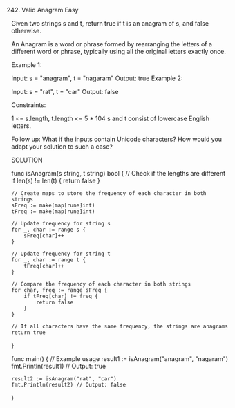 242. Valid Anagram
Easy


Given two strings s and t, return true if t is an anagram of s, and false otherwise.

An Anagram is a word or phrase formed by rearranging the letters of a different word or phrase, typically using all the original letters exactly once.

 

Example 1:

Input: s = "anagram", t = "nagaram"
Output: true
Example 2:

Input: s = "rat", t = "car"
Output: false
 

Constraints:

1 <= s.length, t.length <= 5 * 104
s and t consist of lowercase English letters.
 

Follow up: What if the inputs contain Unicode characters? How would you adapt your solution to such a case?

SOLUTION

func isAnagram(s string, t string) bool {
    // Check if the lengths are different
    if len(s) != len(t) {
        return false
    }

    // Create maps to store the frequency of each character in both strings
    sFreq := make(map[rune]int)
    tFreq := make(map[rune]int)

    // Update frequency for string s
    for _, char := range s {
        sFreq[char]++
    }

    // Update frequency for string t
    for _, char := range t {
        tFreq[char]++
    }

    // Compare the frequency of each character in both strings
    for char, freq := range sFreq {
        if tFreq[char] != freq {
            return false
        }
    }

    // If all characters have the same frequency, the strings are anagrams
    return true
}

func main() {
    // Example usage
    result1 := isAnagram("anagram", "nagaram")
    fmt.Println(result1) // Output: true

    result2 := isAnagram("rat", "car")
    fmt.Println(result2) // Output: false
}


